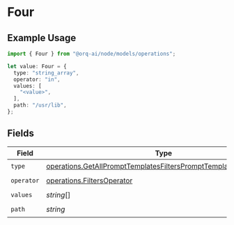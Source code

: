 # Four

## Example Usage

```typescript
import { Four } from "@orq-ai/node/models/operations";

let value: Four = {
  type: "string_array",
  operator: "in",
  values: [
    "<value>",
  ],
  path: "/usr/lib",
};
```

## Fields

| Field                                                                                                                                                  | Type                                                                                                                                                   | Required                                                                                                                                               | Description                                                                                                                                            |
| ------------------------------------------------------------------------------------------------------------------------------------------------------ | ------------------------------------------------------------------------------------------------------------------------------------------------------ | ------------------------------------------------------------------------------------------------------------------------------------------------------ | ------------------------------------------------------------------------------------------------------------------------------------------------------ |
| `type`                                                                                                                                                 | [operations.GetAllPromptTemplatesFiltersPromptTemplatesRequestType](../../models/operations/getallprompttemplatesfiltersprompttemplatesrequesttype.md) | :heavy_check_mark:                                                                                                                                     | N/A                                                                                                                                                    |
| `operator`                                                                                                                                             | [operations.FiltersOperator](../../models/operations/filtersoperator.md)                                                                               | :heavy_check_mark:                                                                                                                                     | N/A                                                                                                                                                    |
| `values`                                                                                                                                               | *string*[]                                                                                                                                             | :heavy_check_mark:                                                                                                                                     | N/A                                                                                                                                                    |
| `path`                                                                                                                                                 | *string*                                                                                                                                               | :heavy_check_mark:                                                                                                                                     | N/A                                                                                                                                                    |